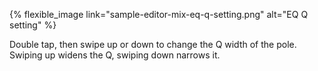 ---
---

{% flexible_image link="sample-editor-mix-eq-q-setting.png" alt="EQ Q setting" %}

Double tap, then swipe up or down to change the Q width of the pole. Swiping up widens the Q, swiping down narrows it.
